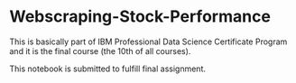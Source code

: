 # Webscraping-Stock-Performance

This is basically part of IBM Professional Data Science Certificate Program and it is the final course (the 10th of all courses).

This notebook is submitted to fulfill final assignment.
